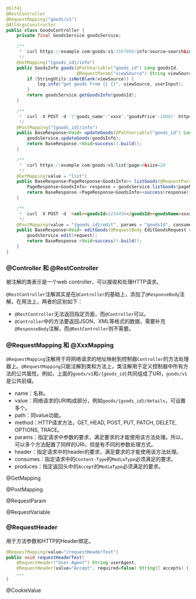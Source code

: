 
```java
@Slf4j
@RestController
@RequestMapping("goods/v1")
@AllArgsConstructor
public class GoodsController {
    private final GoodsService goodsService;

    /**
     * `curl https://example.com/goods/v1/3567898/info?source=search&input=iphone13`
     */
    @GetMapping("{goods_id}/info")
    public GoodsInfo goods(@PathVariable("goods_id") Long goodsId,
                           @RequestParam("viewSource") String viewSource, @RequestParam("userInput") String userInput) {
        if (StringUtils.isNotBlank(viewSource)) {
            log.info("get goods from {} {}", viewSource, userInput);
        }
        return goodsService.getGoodsInfo(goodsId);
    }

    /**
     * `curl -X POST -d '{"goods_name":"xxxx","goodsPrice":1000}' https://example.com/goods/v1/3567898/info`
     */
    @PostMapping("{goods_id}/info")
    public BaseResponse<Void> updateGoods(@PathVariable("goods_id") Long goodsId, @RequestBody GoodsInfo goodsInfo) {
        goodsService.updateGoods(goodsInfo);
        return BaseResponse.<Void>success().build();
    }

    /**
     * `curl https://example.com/goods/v1/list?page=0&size=20`
     */
    @GetMapping(value = "list")
    public BaseResponse<PageResponse<GoodsInfo>> listGoods(@RequestParam("page") Integer pageNo, @RequestParam("size") Integer pageSize) {
        PageResponse<GoodsInfo> response = goodsService.listGoods(pageNo, pageSize);
        return BaseResponse.<PageResponse<GoodsInfo>>success(response).build();
    }

    /**
     * `curl -X POST -d '<xml><goodsId>1234456</goodsId><goodsName>xxxxxx</goodsName></xml>' https://example.com/goods/v1/3567898/info`
     */
    @PostMapping(value = "{goods_id}/edit", params = "goodsId", consumes = MediaType.TEXT_XML_VALUE, produces = MediaType.TEXT_XML_VALUE)
    public BaseResponse<Void> editGoods(@RequestBody EditGoodsRequest request) {
        goodsService.edit(request);
        return BaseResponse.<Void>success().build();
    }
}
```

### @Controller 和 @RestController

被注解的类表示是一个web controller，可以接收和处理HTTP请求。

`@RestController`注解其实是在`@Controller`的基础上，添加了`@ResponseBody`注解。在用法上，两者的区别如下：

* `@RestController`无法返回指定页面，而`@Controller`可以。
* `@Controller`中的方法要返回JSON、XML等格式的数据，需要补充`@ResponseBody`注解，而`@RestController`则不需要。

### @RequestMapping 和 @XxxMapping

`@RequestMapping`注解用于将网络请求的地址映射到控制器`Controller`的方法处理器上。`@RequestMapping`只能注解到类和方法上，类注解用于定义控制器中所有方法的公共属性。例如，上面的`goods/v1`和`/{goods_id}`共同组成了URI，`goods/v1`是公共前缀。

* name：名称。
* value：网络请求的URI构成部分，例如`goods/{goods_id}/details`，可设置多个。
* path：同value功能。
* method：HTTP请求方法，GET, HEAD, POST, PUT, PATCH, DELETE, OPTIONS, TRACE。
* params：指定请求中参数的要求，满足要求的才能使用该方法处理。所以，可以多个方法配置了同样的URI，但是有不同的参数处理方式。
* header：指定请求中的header的要求，满足要求的才能使用该方法处理。
* consumes：指定请求中的`Content-Type`的`MediaType`必须满足的要求。
* produces：指定返回头中的`Accept`的`MediaType`必须满足的要求。



@GetMapping

@PostMapping

@RequestParam

@RequestVariable

### @RequestHeader

用于方法参数和HTTP的Header绑定。

```java
@RequestMapping(value="/requestHeaderTest")
public void requestHeaderTest(
    @RequestHeader("User-Agent") String userAgent,
    @RequestHeader(value="Accept", required=false) String[] accepts) {
    ...
}
```

@CookieValue